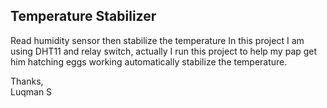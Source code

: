 ## Temperature Stabilizer
Read humidity sensor then stabilize the temperature
In this project I am using DHT11 and relay switch, actually I run this project to help my pap get him hatching eggs working 
automatically stabilize the temperature.

Thanks,<br>
Luqman S
